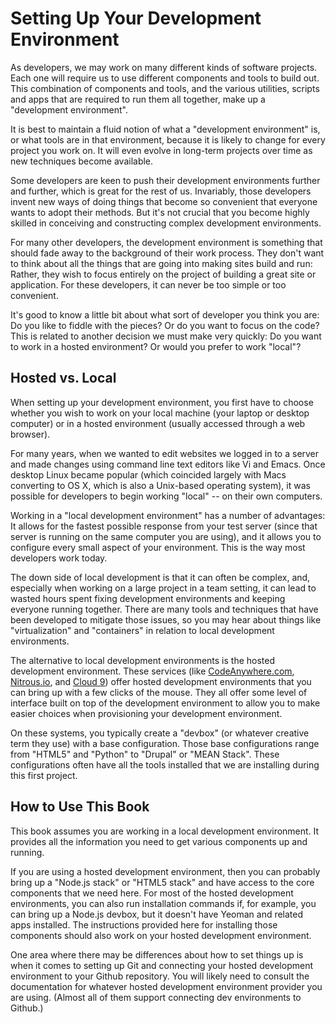 # Setting Up Your Development Environment

As developers, we may work on many different kinds of software projects. Each one will require us to use different components and tools to build out. This combination of components and tools, and the various utilities, scripts and apps that are required to run them all together, make up a "development environment". 

It is best to maintain a fluid notion of what a "development environment" is, or what tools are in that environment, because it is likely to change for every project you work on. It will even evolve in long-term projects over time as new techniques become available. 

Some developers are keen to push their development environments further and further, which is great for the rest of us. Invariably, those developers invent new ways of doing things that become so convenient that everyone wants to adopt their methods. But it's not crucial that you become highly skilled in conceiving and constructing complex development environments.

For many other developers, the development environment is something that should fade away to the background of their work process. They don't want to think about all the things that are going into making sites build and run: Rather, they wish to focus entirely on the project of building a great site or application. For these developers, it can never be too simple or too convenient.

It's good to know a little bit about what sort of developer you think you are: Do you like to fiddle with the pieces? Or do you want to focus on the code? This is related to another decision we must make very quickly: Do you want to work in a hosted environment? Or would you prefer to work "local"?

## Hosted vs. Local

When setting up your development environment, you first have to choose whether you wish to work on your local machine (your laptop or desktop computer) or in a hosted environment (usually accessed through a web browser).

For many years, when we wanted to edit websites we logged in to a server and made changes using command line text editors like Vi and Emacs. Once desktop Linux became popular (which coincided largely with Macs converting to OS X, which is also a Unix-based operating system), it was possible for developers to begin working "local" -- on their own computers. 

Working in a "local development environment" has a number of advantages: It allows for the fastest possible response from your test server (since that server is running on the same computer you are using), and it allows you to configure every small aspect of your environment. This is the way most developers work today.

The down side of local development is that it can often be complex, and, especially when working on a large project in a team setting, it can lead to wasted hours spent fixing development environments and keeping everyone running together. There are many tools and techniques that have been developed to mitigate those issues, so you may hear about things like "virtualization" and "containers" in relation to local development environments.

The alternative to local development environments is the hosted development environment. These services (like [CodeAnywhere.com](http://codeanywhere.com), [Nitrous.io](http://nitrous.io), and [Cloud 9](https://c9.io/)) offer hosted development environments that you can bring up with a few clicks of the mouse. They all offer some level of interface built on top of the development environment to allow you to make easier choices when provisioning your development environment.

On these systems, you typically create a "devbox" (or whatever creative term they use) with a base configuration. Those base configurations range from "HTML5" and "Python" to "Drupal" or "MEAN Stack". These configurations often have all the tools installed that we are installing during this first project.

## How to Use This Book
This book assumes you are working in a local development environment. It provides all the information you need to get various components up and running. 

If you are using a hosted development environment, then you can probably bring up a "Node.js stack" or "HTML5 stack" and have access to the core components that we need here. For most of the hosted development environments, you can also run installation commands if, for example, you can bring up a Node.js devbox, but it doesn't have Yeoman and related apps installed. The instructions provided here for installing those components should also work on your hosted development environment.

One area where there may be differences about how to set things up is when it comes to setting up Git and connecting your hosted development environment to your Github repository. You will likely need to consult the documentation for whatever hosted development environment provider you are using. (Almost all of them support connecting dev environments to Github.)